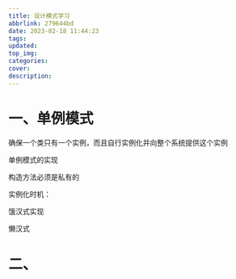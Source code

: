 ```yaml
---
title: 设计模式学习
abbrlink: 279644bd
date: 2023-02-18 11:44:23
tags:
updated:
top_img:
categories:
cover:
description:
---
```


# 一、单例模式

确保一个类只有一个实例，而且自行实例化并向整个系统提供这个实例





单例模式的实现

构造方法必须是私有的



实例化时机：

饿汉式实现

懒汉式



# 二、

